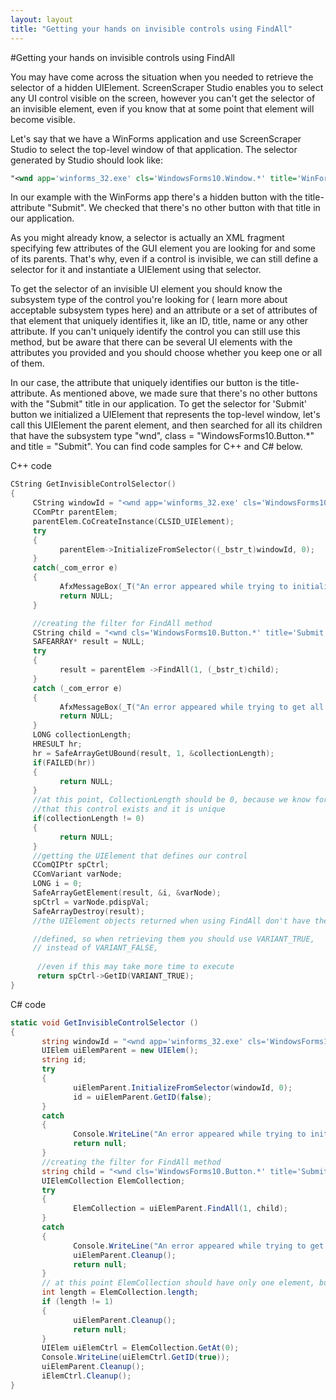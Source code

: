 ```yaml
---
layout: layout
title: "Getting your hands on invisible controls using FindAll"
---
```

#Getting your hands on invisible controls using FindAll

You may have come across the situation when you needed to retrieve the selector of a hidden UIElement. ScreenScraper Studio enables you to select any UI control visible on the screen, however you can't get the selector of an invisible element, even if you know that at some point that element will become visible.

Let's say that we have a WinForms application and use ScreenScraper Studio to select the top-level window of that application. The selector generated by Studio should look like:

``` xml
"<wnd app='winforms_32.exe' cls='WindowsForms10.Window.*' title='WinForms_x32' ctrlname='Form1' />"
```

In our example with the WinForms app there's a hidden button with the title-attribute "Submit". We checked that there's no other button with that title in our application.

As you might already know, a selector is actually an XML fragment specifying few attributes of the GUI element you are looking for and some of its parents. That's why, even if a control is invisible, we can still define a selector for it and instantiate a UIElement using that selector.

To get the selector of an invisible UI element you should know the subsystem type of the control you're looking for ( learn more about acceptable subsystem types here) and an attribute or a set of attributes of that element that uniquely identifies it, like an ID, title, name or any other attribute. If you can't uniquely identify the control you can still use this method, but be aware that there can be several UI elements with the attributes you provided and you should choose whether you keep one or all of them.

In our case, the attribute that uniquely identifies our button is the title-attribute. As mentioned above, we made sure that there's no other buttons with the "Submit" title in our application. To get the selector for 'Submit' button we initialized a UIElement that represents the top-level window, let's call this UIElement the parent element, and then searched for all its children that have the subsystem type "wnd",  class = "WindowsForms10.Button.*" and title = "Submit". You can find code samples for C++ and C# below.

C++ code

``` cpp
CString GetInvisibleControlSelector()
{
     CString windowId = "<wnd app='winforms_32.exe' cls='WindowsForms10.Window.*' title='WinForms_x32' ctrlname='Form1'/>";
     CComPtr parentElem;
     parentElem.CoCreateInstance(CLSID_UIElement);
     try
     {
           parentElem->InitializeFromSelector((_bstr_t)windowId, 0);
     }
     catch(_com_error e)
     {
           AfxMessageBox(_T("An error appeared while trying to initialize from selector"));
           return NULL;
     }

     //creating the filter for FindAll method
     CString child = "<wnd cls='WindowsForms10.Button.*' title='Submit'/>";
     SAFEARRAY* result = NULL;
     try
     {
           result = parentElem ->FindAll(1, (_bstr_t)child);
     }
     catch (_com_error e)
     {
           AfxMessageBox(_T("An error appeared while trying to get all the descendents of the parent element"));
           return NULL;
     }
     LONG collectionLength;
     HRESULT hr;
     hr = SafeArrayGetUBound(result, 1, &collectionLength);
     if(FAILED(hr))
     {
           return NULL;
     }
     //at this point, CollectionLength should be 0, because we know for a fact
     //that this control exists and it is unique
     if(collectionLength != 0)
     {
           return NULL;
     }
     //getting the UIElement that defines our control
     CComQIPtr spCtrl;
     CComVariant varNode;
     LONG i = 0;
     SafeArrayGetElement(result, &i, &varNode);
     spCtrl = varNode.pdispVal;
     SafeArrayDestroy(result);
     //the UIElement objects returned when using FindAll don't have their selectors   

     //defined, so when retrieving them you should use VARIANT_TRUE,
     // instead of VARIANT_FALSE,
 
      //even if this may take more time to execute
      return spCtrl->GetID(VARIANT_TRUE);
}
```

C# code

``` csharp
static void GetInvisibleControlSelector ()
{
       string windowId = "<wnd app='winforms_32.exe' cls='WindowsForms10.Window.*' title='WinForms_x32' ctrlname='Form1'/>";
       UIElem uiElemParent = new UIElem();
       string id;
       try
       {
              uiElemParent.InitializeFromSelector(windowId, 0);
              id = uiElemParent.GetID(false);
       }
       catch
       {
              Console.WriteLine("An error appeared while trying to initialize from selector");
              return null;
       }
       //creating the filter for FindAll method
       string child = "<wnd cls='WindowsForms10.Button.*' title='Submit'/>";
       UIElemCollection ElemCollection;
       try
       {
              ElemCollection = uiElemParent.FindAll(1, child);
       }
       catch
       {
              Console.WriteLine("An error appeared while trying to get all the descendents of the parent element");
              uiElemParent.Cleanup();
              return null;
       }
       // at this point ElemCollection should have only one element, but you should check anyway
       int length = ElemCollection.length;
       if (length != 1)
       {
              uiElemParent.Cleanup();
              return null;
       }
       UIElem uiElemCtrl = ElemCollection.GetAt(0);
       Console.WriteLine(uiElemCtrl.GetID(true));
       uiElemParent.Cleanup();
       iElemCtrl.Cleanup();
}
```
